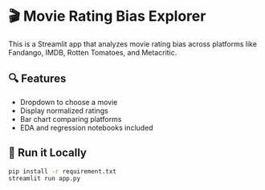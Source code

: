 # 🎬 Movie Rating Bias Explorer

This is a Streamlit app that analyzes movie rating bias across platforms like Fandango, IMDB, Rotten Tomatoes, and Metacritic.

## 🔍 Features

- Dropdown to choose a movie
- Display normalized ratings
- Bar chart comparing platforms
- EDA and regression notebooks included

## 🚀 Run it Locally

```bash
pip install -r requirement.txt
streamlit run app.py
